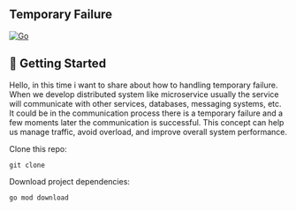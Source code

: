 ## Temporary Failure

[![Go](https://img.shields.io/badge/go-1.20-green.svg)](https://golang.org/)

## 🏃 Getting Started
Hello, in this time i want to share about how to handling temporary failure. When we develop distributed system like microservice usually the service will communicate with other services, databases, messaging systems, etc. It could be in the communication process there is a temporary failure and a few moments later the communication is successful. This concept can help us manage traffic, avoid overload, and improve overall system performance.

Clone this repo:
```shell script
git clone
```

Download project dependencies:
```shell script
go mod download
```